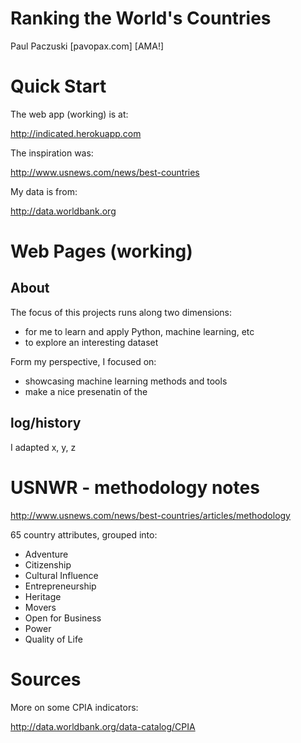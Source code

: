 # Ranking the World's Countries

Paul Paczuski [pavopax.com]   [AMA!] 	

Quick Start
===============================================================================

The web app (working) is at:

http://indicated.herokuapp.com

The inspiration was:

http://www.usnews.com/news/best-countries

My data is from:

http://data.worldbank.org


Web Pages (working)
===============================================================================

## About 

The focus of this projects runs along two dimensions:
* for me to learn and apply Python, machine learning, etc
* to explore an interesting dataset

Form my perspective, I focused on:
* showcasing machine learning methods and tools
* make a nice presenatin of the 



## log/history

I adapted x, y, z


USNWR - methodology notes
===============================================================================

http://www.usnews.com/news/best-countries/articles/methodology


65 country attributes, grouped into:
* Adventure
* Citizenship
* Cultural Influence
* Entrepreneurship
* Heritage
* Movers
* Open for Business
* Power
* Quality of Life

Sources 
===============================================================================

More on some CPIA indicators:  

http://data.worldbank.org/data-catalog/CPIA


